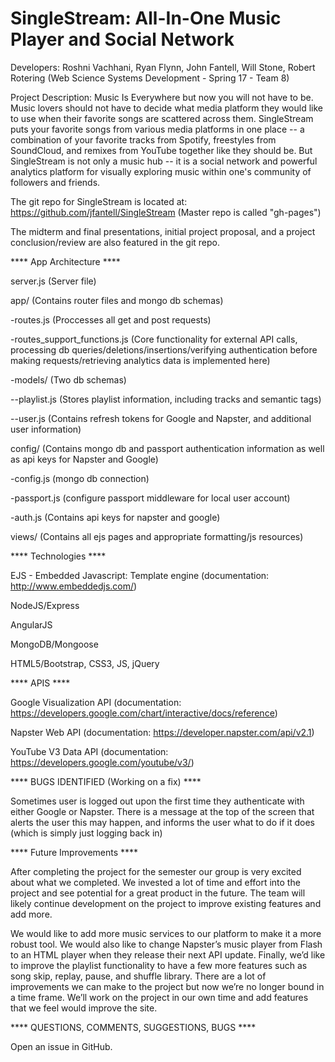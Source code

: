 # SingleStream: All-In-One Music Player and Social Network

Developers: Roshni Vachhani, Ryan Flynn, John Fantell, Will Stone, Robert Rotering (Web Science Systems Development - Spring 17 - Team 8)

Project Description: Music Is Everywhere but now you will not have to be. Music lovers should not have to decide what media platform they would like to use when their favorite songs are scattered across them. SingleStream puts your favorite songs from various media platforms in one place -- a combination of your favorite tracks from Spotify, freestyles from SoundCloud, and remixes from YouTube together like they should be. But SingleStream is not only a music hub -- it is a social network and powerful analytics platform for visually exploring music within one's community of followers and friends.

The git repo for SingleStream is located at:
https://github.com/jfantell/SingleStream (Master repo is called "gh-pages")

The midterm and final presentations, initial project proposal, and a project conclusion/review are also featured in the git repo.

**** App Architecture ****

server.js (Server file)

app/	   (Contains router files and mongo db schemas)

-routes.js   (Proccesses all get and post requests)

-routes_support_functions.js  (Core functionality for external API calls, processing db queries/deletions/insertions/verifying authentication before making requests/retrieving analytics data is implemented here)

-models/  (Two db schemas)

--playlist.js  (Stores playlist information, including tracks and semantic tags)

--user.js  (Contains refresh tokens for Google and Napster, and additional user information)

config/   (Contains mongo db and passport authentication information as well as api keys for Napster and Google)

-config.js (mongo db connection)

-passport.js (configure passport middleware for local user account)

-auth.js (Contains api keys for napster and google)

views/ (Contains all ejs pages and appropriate formatting/js resources)

**** Technologies ****

EJS - Embedded Javascript:
	Template engine (documentation: http://www.embeddedjs.com/)

NodeJS/Express

AngularJS

MongoDB/Mongoose

HTML5/Bootstrap, CSS3, JS, jQuery


**** APIS ****

Google Visualization API (documentation: https://developers.google.com/chart/interactive/docs/reference)

Napster Web API (documentation: https://developer.napster.com/api/v2.1)

YouTube V3 Data API  (documentation: https://developers.google.com/youtube/v3/)

**** BUGS IDENTIFIED (Working on a fix) ****

Sometimes user is logged out upon the first time they authenticate with either Google or Napster. There is a message at the top of the screen
that alerts the user this may happen, and informs the user what to do if it does (which is simply just logging back in)

**** Future Improvements ****

After completing the project for the semester our group is very excited about what we completed. We invested a lot of time and effort into the project and see potential for a great product in the future. The team will likely continue development on the project to improve existing features and add more.

We would like to add more music services to our platform to make it a more robust tool. We would also like to change Napster’s music player from Flash to an HTML player when they release their next API update. Finally, we’d like to improve the playlist functionality to have a few more features such as song skip, replay, pause, and shuffle library. There are a lot of improvements we can make to the project but now we’re no longer bound in a time frame. We’ll work on the project in our own time and add features that we feel would improve the site.


**** QUESTIONS, COMMENTS, SUGGESTIONS, BUGS ****

Open an issue in GitHub.
